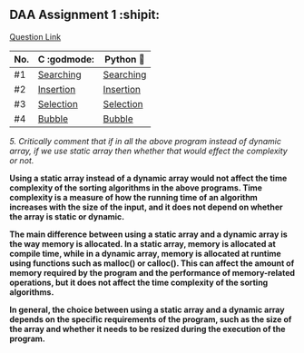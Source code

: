## DAA Assignment 1 :shipit:

[Question Link](https://drive.google.com/file/d/11GANDm_Bbq0JlPHJE0Pi-peHiYmbMlee/view?usp=drivesdk)

| No. | C :godmode:                        | Python :snake:                       |
| --- | ---------------------------------- | ------------------------------------ |
| #1  | [Searching](./c_progs/searching.c) | [Searching](./py_progs/searching.py) |
| #2  | [Insertion](./c_progs/insertion.c) | [Insertion](./py_progs/insertion.py) |
| #3  | [Selection](./c_progs/selection.c) | [Selection](./py_progs/selection.py) |
| #4  | [Bubble](./c_progs/bubble.c)       | [Bubble](./py_progs/bubble.py)       |

_5. Critically comment that if in all the above program instead of dynamic array,
if we use static array then whether that would effect the complexity or not._

**Using a static array instead of a dynamic array would not affect the time complexity of the sorting algorithms in the above programs. Time complexity is a measure of how the running time of an algorithm increases with the size of the input, and it does not depend on whether the array is static or dynamic.**

**The main difference between using a static array and a dynamic array is the way memory is allocated. In a static array, memory is allocated at compile time, while in a dynamic array, memory is allocated at runtime using functions such as malloc() or calloc(). This can affect the amount of memory required by the program and the performance of memory-related operations, but it does not affect the time complexity of the sorting algorithms.**

**In general, the choice between using a static array and a dynamic array depends on the specific requirements of the program, such as the size of the array and whether it needs to be resized during the execution of the program.**
